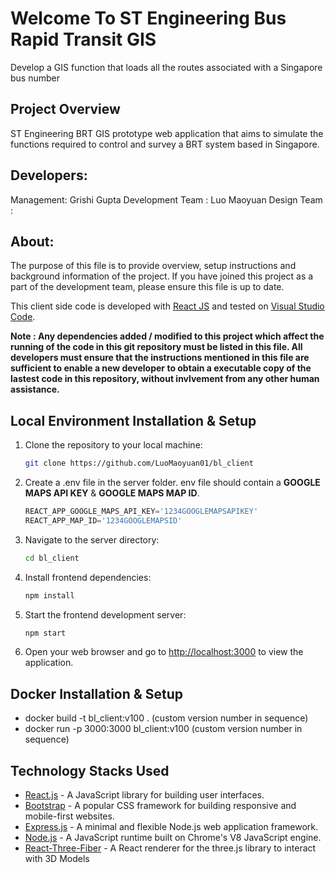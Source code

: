 # Welcome To ST Engineering Bus Rapid Transit GIS 
Develop a GIS function that loads all the routes associated with a Singapore bus number

## Project Overview
ST Engineering BRT GIS prototype web application that aims to simulate the functions required to control and survey a BRT system based in Singapore.

## Developers:
Management: Grishi Gupta
Development Team : Luo Maoyuan
Design Team :

## About:
The purpose of this file is to provide overview, setup instructions and background information of the project. If you have joined this project as a part of the development team, please ensure this file is up to date.

This client side code is developed with [React JS](https://react.dev/) and tested on [Visual Studio Code](https://code.visualstudio.com/).

**Note : Any dependencies added / modified to this project which affect the running of the code in this git repository must be listed in this file. All developers must ensure that the instructions mentioned in this file are sufficient to enable a new developer to obtain a executable copy of the lastest code in this repository, without invlvement from any other human assistance.**

## Local Environment Installation & Setup

1. Clone the repository to your local machine:

    ```bash
    git clone https://github.com/LuoMaoyuan01/bl_client
    ```
2. Create a .env file in the server folder. env file should contain a **GOOGLE MAPS API KEY** & **GOOGLE MAPS MAP ID**.

    ```javascript
    REACT_APP_GOOGLE_MAPS_API_KEY='1234GOOGLEMAPSAPIKEY'
    REACT_APP_MAP_ID='1234GOOGLEMAPSID'
    ```

3. Navigate to the server directory:

    ```bash
    cd bl_client
    ```

4. Install frontend dependencies:

    ```bash
    npm install
    ```

5. Start the frontend development server:

    ```bash
    npm start
    ```

6. Open your web browser and go to [http://localhost:3000](http://localhost:3000) to view the application.

## Docker Installation & Setup
- docker build -t bl_client:v100 . (custom version number in sequence)
- docker run -p 3000:3000 bl_client:v100 (custom version number in sequence)

## Technology Stacks Used

- [React.js](https://reactjs.org/) - A JavaScript library for building user interfaces.
- [Bootstrap](https://getbootstrap.com/) - A popular CSS framework for building responsive and mobile-first websites.
- [Express.js](https://expressjs.com/) - A minimal and flexible Node.js web application framework.
- [Node.js](https://nodejs.org/) - A JavaScript runtime built on Chrome's V8 JavaScript engine.
- [React-Three-Fiber](https://docs.pmnd.rs/react-three-fiber/getting-started/introduction) - A React renderer for the three.js library to interact with 3D Models
